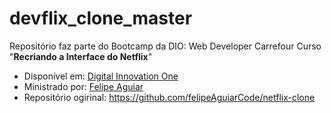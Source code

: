 # devflix_clone_master
Repositório faz parte do Bootcamp da DIO: Web Developer Carrefour
Curso "**Recriando a Interface do Netflix**"
- Disponível em: [Digital Innovation One](https://web.dio.me/)
- Ministrado por: [Felipe Aguiar](https://github.com/felipeAguiarCode)
- Repositório ogirinal: https://github.com/felipeAguiarCode/netflix-clone